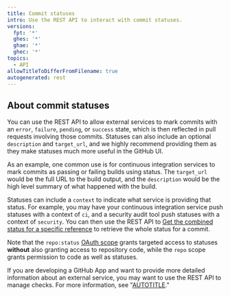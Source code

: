 ```yaml
---
title: Commit statuses
intro: Use the REST API to interact with commit statuses.
versions:
  fpt: '*'
  ghes: '*'
  ghae: '*'
  ghec: '*'
topics:
  - API
allowTitleToDifferFromFilename: true
autogenerated: rest
---
```


## About commit statuses

You can use the REST API to allow external services to mark commits with an `error`, `failure`, `pending`, or `success` state, which is then reflected in pull requests involving those commits. Statuses can also include an optional `description` and `target_url`, and we highly recommend providing them as they make statuses much more useful in the GitHub UI.

As an example, one common use is for continuous integration services to mark commits as passing or failing builds using status.  The `target_url` would be the full URL to the build output, and the `description` would be the high level summary of what happened with the build.

Statuses can include a `context` to indicate what service is providing that status. For example, you may have your continuous integration service push statuses with a context of `ci`, and a security audit tool push statuses with a context of `security`.  You can then use the REST API to [Get the combined status for a specific reference](/rest/commits/statuses#get-the-combined-status-for-a-specific-reference) to retrieve the whole status for a commit.

Note that the `repo:status` [OAuth scope](/apps/oauth-apps/building-oauth-apps/scopes-for-oauth-apps) grants targeted access to statuses **without** also granting access to repository code, while the `repo` scope grants permission to code as well as statuses.

If you are developing a GitHub App and want to provide more detailed information about an external service, you may want to use the REST API to manage checks. For more information, see "[AUTOTITLE](/rest/checks)."


<!-- Content after this section is automatically generated -->
